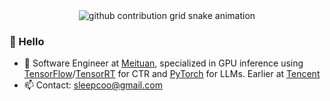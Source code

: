 <div align="center">




<!-- Snake Code Contribution Map 贪吃蛇代码贡献图 -->
<picture>
  <source media="(prefers-color-scheme: dark)" srcset="https://raw.githubusercontent.com/sleepcoo/Peter-JXL/output/github-contribution-grid-snake-dark.svg">
  <source media="(prefers-color-scheme: light)" srcset="https://raw.githubusercontent.com/sleepcoo/Peter-JXL/output/github-contribution-grid-snake.svg">
  <img alt="github contribution grid snake animation" src="https://raw.githubusercontent.com/sleepcoo/Peter-JXL/output/github-contribution-grid-snake.svg">
</picture>

</div>



<tr><td>

###  🙋 Hello

- 💼 Software Engineer at [Meituan](https://www.meituan.com/en-US/about-us), specialized in GPU inference using [TensorFlow](https://github.com/NVIDIA/tensorflow)/[TensorRT](https://github.com/NVIDIA/TensorRT) for CTR and [PyTorch](https://github.com/pytorch/pytorch) for LLMs. Earlier at [Tencent](https://en.wikipedia.org/wiki/Tencent)
- 📫 Contact: sleepcoo@gmail.com



